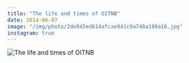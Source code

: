 ```yaml
---
title: "The life and times of OITNB"
date: 2014-06-07
image: "/img/photo/2de845ed614afcae941c9a748a198a16.jpg"
instagram: true
---
```


![The life and times of OITNB](/img/photo/2de845ed614afcae941c9a748a198a16.jpg)
